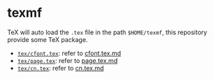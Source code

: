 # texmf

TeX will auto load the `.tex` file in the path `$HOME/texmf`,
this repository provide some TeX package.

- [`tex/cfont.tex`](tex/cfont.tex): refer to [cfont.tex.md](cfont.tex.md)
- [`tex/page.tex`](tex/page.tex): refer to [page.tex.md](page.tex.md)
- [`tex/cn.tex`](tex/cn.tex): refer to [cn.tex.md](cn.tex.md)
